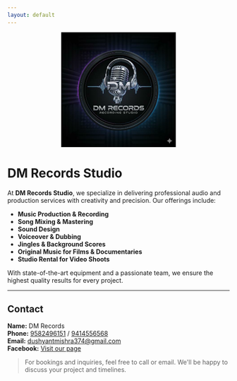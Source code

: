 ```yaml
---
layout: default
---
```


<p align="center">
  <img src="assets/logo.svg" alt="DM Records Studio logo" width="260">
</p>

# DM Records Studio

At **DM Records Studio**, we specialize in delivering professional audio and production services with creativity and precision. Our offerings include:

- **Music Production & Recording**
- **Song Mixing & Mastering**
- **Sound Design**
- **Voiceover & Dubbing**
- **Jingles & Background Scores**
- **Original Music for Films & Documentaries**
- **Studio Rental for Video Shoots**

With state-of-the-art equipment and a passionate team, we ensure the highest quality results for every project.

---

## Contact

**Name:** DM Records  
**Phone:** [9582496151](tel:+919582496151) / [9414556568](tel:+919414556568)  
**Email:** [dushyantmishra374@gmail.com](mailto:dushyantmishra374@gmail.com)  
**Facebook:** [Visit our page](https://www.facebook.com/share/1FtHHKD9Fn/?mibextid=wwXIfr)

> For bookings and inquiries, feel free to call or email. We'll be happy to discuss your project and timelines.
